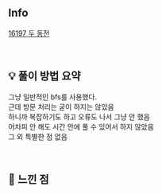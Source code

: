 ## Info

[16197 두 동전](https://www.acmicpc.net/problem/16197)

<br>

## 💡 풀이 방법 요약
그냥 일반적인 bfs를 사용했다.  
근데 방문 처리는 굳이 하지는 않았음  
하니까 복잡하기도 하고 오류도 나서 그냥 안 했음  
어차피 안 해도 시간 안에 풀 수 있어서 하지 않았음  
그 외 특별한 점 없음  

<br>

## 🙂 느낀 점
